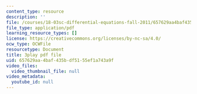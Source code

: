 ```yaml
---
content_type: resource
description: ''
file: /courses/18-03sc-differential-equations-fall-2011/657629aa4baf435bdf5155ef1a743a9f_hEtWqTPPXuc.pdf
file_type: application/pdf
learning_resource_types: []
license: https://creativecommons.org/licenses/by-nc-sa/4.0/
ocw_type: OCWFile
resourcetype: Document
title: 3play pdf file
uid: 657629aa-4baf-435b-df51-55ef1a743a9f
video_files:
  video_thumbnail_file: null
video_metadata:
  youtube_id: null
---
```

